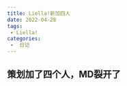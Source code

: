 ```yaml
---
title: Liella!新加四人
date: 2022-04-28
tags:
 - Liella!
categories:
 -  日记
---
```


## 策划加了四个人，MD裂开了
<img src="/images/diary/newLiella.jpg" alt class="medium-zoom-image">